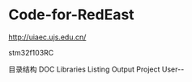 # Code-for-RedEast
http://uiaec.ujs.edu.cn/

stm32f103RC

目录结构
DOC
Libraries
Listing
Output
Project
User--
    